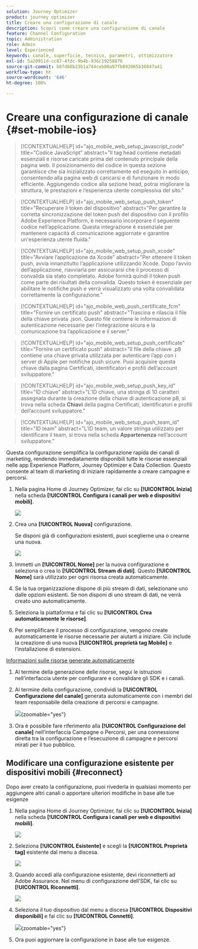 ```yaml
---
solution: Journey Optimizer
product: journey optimizer
title: Creare una configurazione di canale
description: Scopri come creare una configurazione di canale
feature: Channel Configuration
topic: Administration
role: Admin
level: Experienced
keywords: canale, superficie, tecnico, parametri, ottimizzatore
exl-id: 5a20911d-cc87-4fdc-9b4b-936c19258876
source-git-commit: b6fd60b23b1a744ceb80a97fb092065b36847a41
workflow-type: ht
source-wordcount: '646'
ht-degree: 100%

---
```


# Creare una configurazione di canale {#set-mobile-ios}

>[!CONTEXTUALHELP]
>id="ajo_mobile_web_setup_javascript_code"
>title="Codice JavaScript"
>abstract="Il tag head contiene metadati essenziali e risorse caricate prima del contenuto principale della pagina web. Il posizionamento del codice in questa sezione garantisce che sia inizializzato correttamente ed eseguito in anticipo, consentendo alla pagina web di caricarsi e di funzionare in modo efficiente. Aggiungendo codice alla sezione head, potrai migliorare la struttura, le prestazioni e l’esperienza utente complessiva del sito."

>[!CONTEXTUALHELP]
>id="ajo_mobile_web_setup_push_token"
>title="Recuperare il token del dispositivo"
>abstract="Per garantire la corretta sincronizzazione del token push del dispositivo con il profilo Adobe Experience Platform, è necessario incorporare il seguente codice nell’applicazione. Questa integrazione è essenziale per mantenere capacità di comunicazione aggiornate e garantire un&#39;esperienza utente fluida."

>[!CONTEXTUALHELP]
>id="ajo_mobile_web_setup_push_xcode"
>title="Avviare l’applicazione da Xcode"
>abstract="Per ottenere il token push, avvia innanzitutto l’applicazione utilizzando Xcode. Dopo l’avvio dell’applicazione, riavviarla per assicurarsi che il processo di convalida sia stato completato. Adobe fornirà quindi il token push come parte dei risultati della convalida. Questo token è essenziale per abilitare le notifiche push e verrà visualizzato una volta convalidata correttamente la configurazione."

>[!CONTEXTUALHELP]
>id="ajo_mobile_web_push_certificate_fcm"
>title="Fornire un certificato push"
>abstract="Trascina e rilascia il file della chiave privata .json. Questo file contiene le informazioni di autenticazione necessarie per l’integrazione sicura e la comunicazione tra l’applicazione e il server."

>[!CONTEXTUALHELP]
>id="ajo_mobile_web_setup_push_certificate"
>title="Fornire un certificato push"
>abstract="Il file della chiave .p8 contiene una chiave privata utilizzata per autenticare l’app con i server di Apple per notifiche push sicure. Puoi acquisire questa chiave dalla pagina Certificati, identificatori e profili dell’account sviluppatore."

>[!CONTEXTUALHELP]
>id="ajo_mobile_web_setup_push_key_id"
>title="ID chiave"
>abstract="L’ID chiave, una stringa di 10 caratteri assegnata durante la creazione della chiave di autenticazione p8, si trova nella scheda **Chiavi** della pagina Certificati, identificatori e profili dell’account sviluppatore."

>[!CONTEXTUALHELP]
>id="ajo_mobile_web_setup_push_team_id"
>title="ID team"
>abstract="L’ID team, un valore stringa utilizzato per identificare il team, si trova nella scheda **Appartenenza** nell’account sviluppatore."


Questa configurazione semplifica la configurazione rapida dei canali di marketing, rendendo immediatamente disponibili tutte le risorse essenziali nelle app Experience Platform, Journey Optimizer e Data Collection. Questo consente al team di marketing di iniziare rapidamente a creare campagne e percorsi.

1. Nella pagina Home di Journey Optimizer, fai clic su **[!UICONTROL Inizia]** nella scheda **[!UICONTROL Configura i canali per web e dispositivi mobili]**.

   ![](assets/guided-setup-config-1.png)

1. Crea una **[!UICONTROL Nuova]** configurazione.

   Se disponi già di configurazioni esistenti, puoi sceglierne una o crearne una nuova.

   ![](assets/guided-setup-config-2.png)

1. Immetti un **[!UICONTROL Nome]** per la nuova configurazione e seleziona o crea lo **[!UICONTROL Stream di dati]**. Questo **[!UICONTROL Nome]** sarà utilizzato per ogni risorsa creata automaticamente.

1. Se la tua organizzazione dispone di più stream di dati, selezionane uno dalle opzioni esistenti. Se non disponi di uno stream di dati, ne verrà creato uno automaticamente.

1. Seleziona la piattaforma e fai clic su **[!UICONTROL Crea automaticamente le risorse]**.

1. Per semplificare il processo di configurazione, vengono create automaticamente le risorse necessarie per aiutarti a iniziare. Ciò include la creazione di una nuova **[!UICONTROL proprietà tag Mobile]** e l’installazione di estensioni.

[Informazioni sulle risorse generate automaticamente](set-mobile-config.md#auto-create-resources)

1. Al termine della generazione delle risorse, segui le istruzioni nell’interfaccia utente per configurare e convalidare gli SDK e i canali.

1. Al termine della configurazione, condividi la **[!UICONTROL Configurazione del canale]** generata automaticamente con i membri del team responsabile della creazione di percorsi e campagne.

   ![](assets/guided-setup-config-ios-8.png){zoomable="yes"}

1. Ora è possibile fare riferimento alla **[!UICONTROL Configurazione del canale]** nell’interfaccia Campagne o Percorsi, per una connessione diretta tra la configurazione e l’esecuzione di campagne e percorsi mirati per il tuo pubblico.

## Modificare una configurazione esistente per dispositivi mobili {#reconnect}

Dopo aver creato la configurazione, puoi rivederla in qualsiasi momento per aggiungere altri canali o apportare ulteriori modifiche in base alle tue esigenze

1. Nella pagina Home di Journey Optimizer, fai clic su **[!UICONTROL Inizia]** nella scheda **[!UICONTROL Configura i canali per web e dispositivi mobili]**.

   ![](assets/guided-setup-config-1.png)

1. Seleziona **[!UICONTROL Esistente]** e scegli la **[!UICONTROL Proprietà tag]** esistente dal menu a discesa.

   ![](assets/guided-setup-config-ios-9.png)

1. Quando accedi alla configurazione esistente, devi riconnetterti ad Adobe Assurance. Nel menu di configurazione dell’SDK, fai clic su **[!UICONTROL Riconnetti]**.

   ![](assets/guided-setup-config-ios-10.png)

1. Seleziona il tuo dispositivo dal menu a discesa **[!UICONTROL Dispositivi disponibili]** e fai clic su **[!UICONTROL Connetti]**.

   ![](assets/guided-setup-config-ios-11.png){zoomable="yes"}

1. Ora puoi aggiornare la configurazione in base alle tue esigenze.
